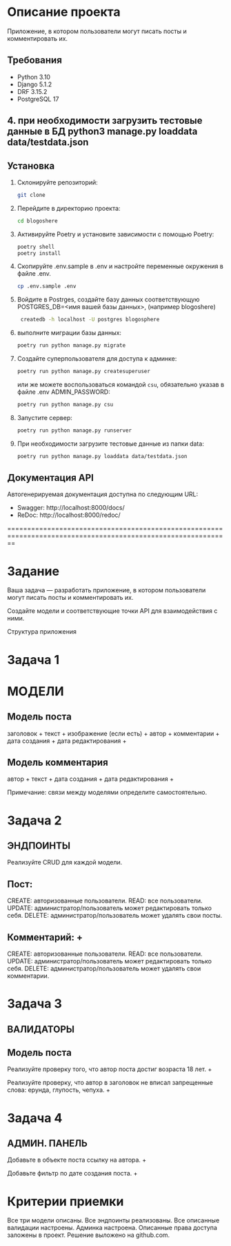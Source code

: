 # Описание проекта

Приложение, в котором пользователи могут писать посты и комментировать их.

## Требования
- Python 3.10
- Django 5.1.2
- DRF 3.15.2
- PostgreSQL 17

## 4. при необходимости загрузить тестовые данные в БД python3 manage.py loaddata data/testdata.json


## Установка

1. Склонируйте репозиторий:
    ```bash
    git clone 
    ```

2. Перейдите в директорию проекта:
    ```bash
    cd blogoshere
    ```

3. Активируйте Poetry и установите зависимости с помощью Poetry:
    ```bash
    poetry shell
    poetry install
    ```

4. Скопируйте .env.sample в .env и настройте переменные окружения в файле .env.
    ```bash
    cp .env.sample .env
    ```

5. Войдите в Postrges, 
   cоздайте базу данных соответствующую POSTGRES_DB=<имя вашей базы данных>, (например blogoshere) 
   ```bash
    createdb -h localhost -U postgres blogosphere
   ```
  

6. выполните миграции базы данных:
    ```bash
    poetry run python manage.py migrate
    ```

6. Создайте суперпользователя для доступа к админке:
    ```bash
    poetry run python manage.py createsuperuser
    ```
   или же можете воспользоваться командой `csu`, обязательно указав в файле .env ADMIN_PASSWORD:
    ```bash
    poetry run python manage.py csu
    ```

7. Запустите сервер:
    ```bash
    poetry run python manage.py runserver
    ```
8. При необходимости загрузите тестовые данные из папки data:
    ```bash
    poetry run python manage.py loaddata data/testdata.json
    ```

   
## Документация API
Автогенерируемая документация доступна по следующим URL:
- Swagger: http://localhost:8000/docs/
- ReDoc: http://localhost:8000/redoc/



==============================================================================================================

# Задание
Ваша задача — разработать приложение, в котором пользователи могут писать посты и комментировать их.

Создайте модели и соответствующие точки API для взаимодействия с ними.



Структура приложения

# Задача 1
# МОДЕЛИ

## Модель поста

заголовок +
текст +
изображение (если есть) +
автор +
комментарии +
дата создания +
дата редактирования +


## Модель комментария

автор +
текст +
дата создания +
дата редактирования +
 

Примечание: связи между моделями определите самостоятельно.

# Задача 2
## ЭНДПОИНТЫ

Реализуйте CRUD для каждой модели.

## Пост:

CREATE: авторизованные пользователи.
READ: все пользователи.
UPDATE: администратор/пользователь может редактировать только себя.
DELETE: администратор/пользователь может удалять свои посты.
## Комментарий: +

CREATE: авторизованные пользователи.
READ: все пользователи.
UPDATE: администратор/пользователь может редактировать только себя.
DELETE: администратор/пользователь может удалять свои комментарии.
# Задача 3
## ВАЛИДАТОРЫ

## Модель поста

Реализуйте проверку того, что автор поста достиг возраста 18 лет. +

Реализуйте проверку, что автор в заголовок не вписал запрещенные слова: ерунда, глупость, чепуха. +

# Задача 4
## АДМИН. ПАНЕЛЬ

Добавьте в объекте поста ссылку на автора. +

Добавьте фильтр по дате создания поста. +

# Критерии приемки
Все три модели описаны.
Все эндпоинты реализованы.
Все описанные валидации настроены.
Админка настроена.
Описанные права доступа заложены в проект.
Решение выложено на github.com.

